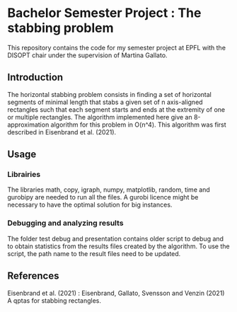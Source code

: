 # Bachelor Semester Project : The stabbing problem
This repository contains the code for my semester project at EPFL with the DISOPT chair under the supervision of Martina Gallato. 

## Introduction
The horizontal stabbing problem consists in finding a set of horizontal segments of minimal length that stabs a given set of n axis-aligned rectangles such that each segment starts and ends at the extremity of one or multiple rectangles. The algorithm implemented here give an 8-approximation algorithm for this problem in O(n^4). This algorithm was first described in Eisenbrand et al. (2021).

## Usage

### Librairies
The libraries math, copy, igraph, numpy, matplotlib, random, time and gurobipy are needed to run all the files.
A gurobi licence might be necessary to have the optimal solution for big instances.

### Debugging and analyzing results
The folder test debug and presentation contains older script to debug and to obtain statistics from the results files created by the algorithm.
To use the script, the path name to the result files need to be updated. 

## References
Eisenbrand et al. (2021) : Eisenbrand, Gallato, Svensson and Venzin (2021) A qptas for stabbing rectangles.
